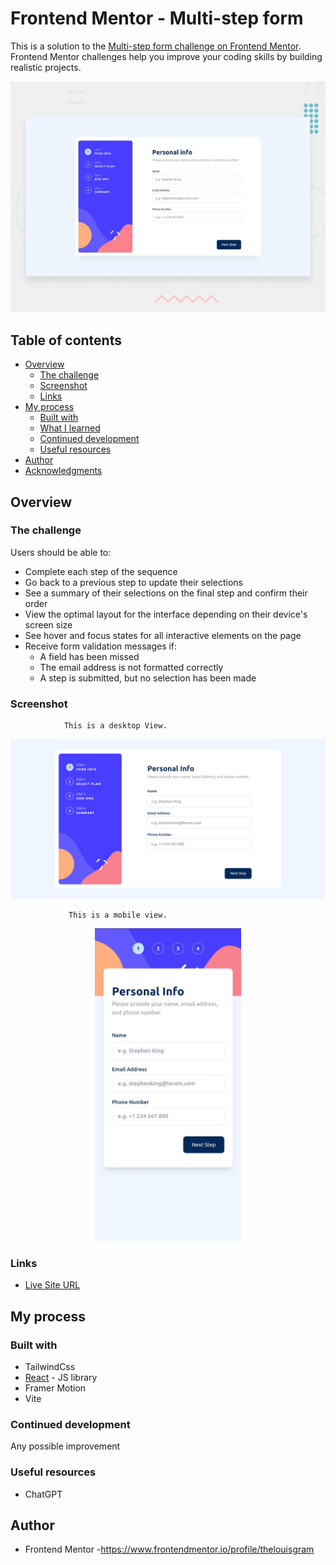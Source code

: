 # Frontend Mentor - Multi-step form

This is a solution to the [Multi-step form challenge on Frontend Mentor](https://www.frontendmentor.io/challenges/multistep-form-YVAnSdqQBJ).
Frontend Mentor challenges help you improve your coding skills by building realistic projects.

<img src="https://github.com/thelouisgram/multi-step-form/blob/master/src/assets/images/challenge.webp">


## Table of contents

- [Overview](#overview)
  - [The challenge](#the-challenge)
  - [Screenshot](#screenshot)
  - [Links](#links)
- [My process](#my-process)
  - [Built with](#built-with)
  - [What I learned](#what-i-learned)
  - [Continued development](#continued-development)
  - [Useful resources](#useful-resources)
- [Author](#author)
- [Acknowledgments](#acknowledgments)

## Overview

### The challenge

Users should be able to:

- Complete each step of the sequence
- Go back to a previous step to update their selections
- See a summary of their selections on the final step and confirm their order
- View the optimal layout for the interface depending on their device's screen size
- See hover and focus states for all interactive elements on the page
- Receive form validation messages if:
  - A field has been missed
  - The email address is not formatted correctly
  - A step is submitted, but no selection has been made

### Screenshot

                This is a desktop View.
                 
<img src="https://github.com/thelouisgram/multi-step-form/blob/master/src/assets/images/desktop-view.png">

                 This is a mobile view.
                 
  <p align="center">
   <img src="https://github.com/thelouisgram/multi-step-form/blob/master/src/assets/images/mobile-view.jpg" height="500px">
  </p>
  
### Links

- [Live Site URL](https://multi-step-form-eight-sable.vercel.app/)

## My process

### Built with

- TailwindCss
- [React](https://reactjs.org/) - JS library
- Framer Motion
- Vite


### Continued development

Any possible improvement

### Useful resources

- ChatGPT

## Author
- Frontend Mentor -https://www.frontendmentor.io/profile/thelouisgram
